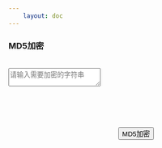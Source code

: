 ```yaml
---
    layout: doc
---
```


### MD5加密
<br>
<div class="input-wrapper">
    <textarea class="GLTextarea" v-model="input" placeholder="请输入需要加密的字符串"></textarea>
</div>
<br>
<div class="buttons">
    <button class="GLButton" @click="encrypt">MD5加密</button>
</div>
<br>
<OutputArea :output="output"></OutputArea>

<script setup lang="ts">
    import { ref } from 'vue';
    import OutputArea from '../../../components/OutputArea.vue';
    import md5 from "crypto-js/md5";

    const input = ref('');
    const output = ref('');

    const copyShow = ref( false );

    const encrypt = (): void => {
        output.value = md5( input.value ).toString().toUpperCase();
    }

</script>

<style scoped>
    .input-wrapper {
        height: 100px;
    }
    .buttons {
        display: flex;
        justify-content: center;
    }
    .buttons button {
        margin: 0 10px;
    }
</style>